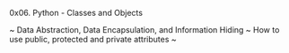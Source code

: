 0x06. Python - Classes and Objects

~ Data Abstraction, Data Encapsulation, and Information Hiding
~ How to use public, protected and private attributes
~                                                     
